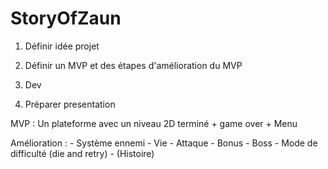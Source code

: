 # StoryOfZaun

1. Définir idée projet

2. Définir un MVP et des étapes d'amélioration du MVP

3. Dev

4. Préparer presentation



MVP : Un plateforme avec un niveau 2D terminé + game over + Menu

Amélioration : - Système ennemi 
	       - Vie
               - Attaque
               - Bonus
	       - Boss
	       - Mode de difficulté (die and retry)
	       - (Histoire)
